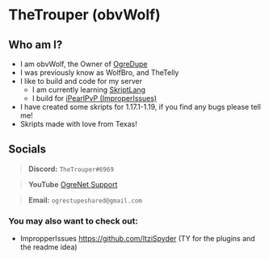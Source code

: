 ## 

# TheTrouper (obvWolf)
## Who am I?

* I am obvWolf, the Owner of [OgreDupe](https://discord.com/ogre)
* I was previously know as WolfBro, and TheTelly
* I like to build and code for my server
  * I am currently learning [SkriptLang](https://github.com/SkriptLang/Skript/releases)
  * I build for [iPearlPvP (ImproperIssues)](https://github.com/itzispyder/ItziSpyder)
* I have created some skripts for 1.17.1-1.19, if you find any bugs please tell me!
* Skripts made with love from Texas!

## Socials
> **Discord:** `TheTrouper#6969`

> **YouTube** [OgreNet Support](https://www.youtube.com/channel/UCHOnowgT74IMd4oruya3UOg)

> **Email:** `ogrestupeshared@gmail.com`

### You may also want to check out:

* ImpropperIssues https://github.com/ItziSpyder (TY for the plugins and the readme idea)

